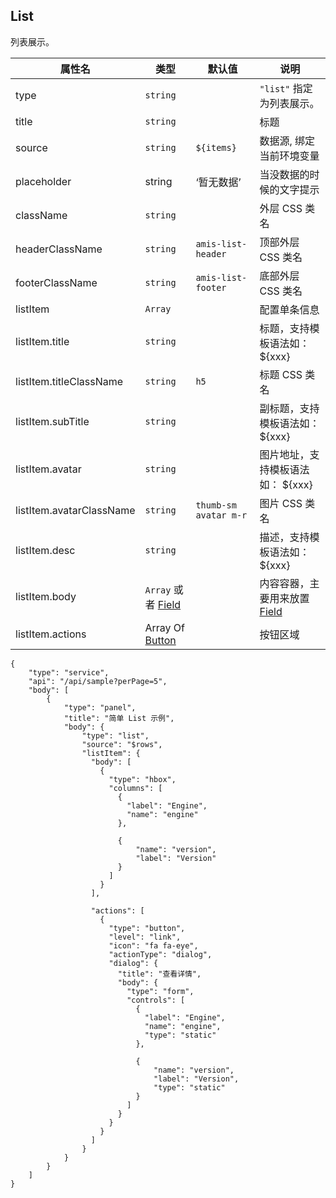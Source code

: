 ## List

列表展示。

| 属性名                   | 类型                         | 默认值                | 说明                                   |
| ------------------------ | ---------------------------- | --------------------- | -------------------------------------- |
| type                     | `string`                     |                       | `"list"` 指定为列表展示。              |
| title                    | `string`                     |                       | 标题                                   |
| source                   | `string`                     | `${items}`            | 数据源, 绑定当前环境变量               |
| placeholder              | string                       | ‘暂无数据’            | 当没数据的时候的文字提示               |
| className                | `string`                     |                       | 外层 CSS 类名                          |
| headerClassName          | `string`                     | `amis-list-header`    | 顶部外层 CSS 类名                      |
| footerClassName          | `string`                     | `amis-list-footer`    | 底部外层 CSS 类名                      |
| listItem                 | `Array`                      |                       | 配置单条信息                           |
| listItem.title           | `string`                     |                       | 标题，支持模板语法如： \${xxx}         |
| listItem.titleClassName  | `string`                     | `h5`                  | 标题 CSS 类名                          |
| listItem.subTitle        | `string`                     |                       | 副标题，支持模板语法如： \${xxx}       |
| listItem.avatar          | `string`                     |                       | 图片地址，支持模板语法如： \${xxx}     |
| listItem.avatarClassName | `string`                     | `thumb-sm avatar m-r` | 图片 CSS 类名                          |
| listItem.desc            | `string`                     |                       | 描述，支持模板语法如： \${xxx}         |
| listItem.body            | `Array` 或者 [Field](#field) |                       | 内容容器，主要用来放置 [Field](#field) |
| listItem.actions         | Array Of [Button](#button)   |                       | 按钮区域                               |

```schema:height="400" scope="body"
{
    "type": "service",
    "api": "/api/sample?perPage=5",
    "body": [
        {
            "type": "panel",
            "title": "简单 List 示例",
            "body": {
                "type": "list",
                "source": "$rows",
                "listItem": {
                  "body": [
                    {
                      "type": "hbox",
                      "columns": [
                        {
                          "label": "Engine",
                          "name": "engine"
                        },

                        {
                            "name": "version",
                            "label": "Version"
                        }
                      ]
                    }
                  ],

                  "actions": [
                    {
                      "type": "button",
                      "level": "link",
                      "icon": "fa fa-eye",
                      "actionType": "dialog",
                      "dialog": {
                        "title": "查看详情",
                        "body": {
                          "type": "form",
                          "controls": [
                            {
                              "label": "Engine",
                              "name": "engine",
                              "type": "static"
                            },

                            {
                                "name": "version",
                                "label": "Version",
                                "type": "static"
                            }
                          ]
                        }
                      }
                    }
                  ]
                }
            }
        }
    ]
}
```
